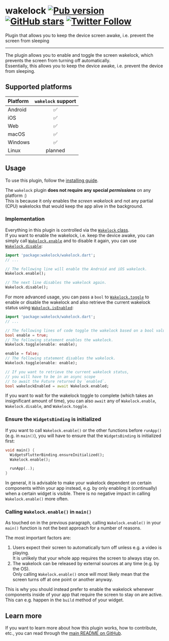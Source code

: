 # wakelock [![Pub version](https://img.shields.io/pub/v/wakelock.svg)](https://pub.dev/packages/wakelock) [![GitHub stars](https://img.shields.io/github/stars/creativecreatorormaybenot/wakelock.svg)](https://github.com/creativecreatorormaybenot/wakelock) [![Twitter Follow](https://img.shields.io/twitter/follow/creativemaybeno?label=Follow&style=social)](https://twitter.com/creativemaybeno)

Plugin that allows you to keep the device screen awake, i.e. prevent the screen from sleeping

---

The plugin allows you to enable and toggle the screen wakelock, which prevents the screen from turning off automatically.  
Essentially, this allows you to keep the device awake, i.e. prevent the device from sleeping.

## Supported platforms

| Platform | `wakelock` support |
| :------- | :----------------: |
| Android  |         ✅         |
| iOS      |         ✅         |
| Web      |         ✅         |
| macOS    |         ✅         |
| Windows  |         ✅         |
| Linux    |      planned       |

## Usage

To use this plugin, follow the [installing guide](https://pub.dev/packages/wakelock/install).

The `wakelock` plugin **does not require any special _permissions_** on any platform :)  
This is because it only enables the _screen wakelock_ and not any partial (CPU) wakelocks that would keep the app alive in the background.

### Implementation

Everything in this plugin is controlled via the [`Wakelock` class](https://pub.dev/documentation/wakelock/latest/wakelock/Wakelock-class.html).  
If you want to enable the wakelock, i.e. keep the device awake, you can simply call [`Wakelock.enable`](https://pub.dev/documentation/wakelock/latest/wakelock/Wakelock/enable.html)
and to disable it again, you can use [`Wakelock.disable`](https://pub.dev/documentation/wakelock/latest/wakelock/Wakelock/disable.html):

```dart
import 'package:wakelock/wakelock.dart';
// ...

// The following line will enable the Android and iOS wakelock.
Wakelock.enable();

// The next line disables the wakelock again.
Wakelock.disable();
```

For more advanced usage, you can pass a `bool` to [`Wakelock.toggle`](https://pub.dev/documentation/wakelock/latest/wakelock/Wakelock/toggle.html)
to enable or disable the wakelock and also retrieve the current wakelock status using
[`Wakelock.isEnabled`](https://pub.dev/documentation/wakelock/latest/wakelock/Wakelock/isEnabled.html):

```dart
import 'package:wakelock/wakelock.dart';
// ...

// The following lines of code toggle the wakelock based on a bool value.
bool enable = true;
// The following statement enables the wakelock.
Wakelock.toggle(enable: enable);

enable = false;
// The following statement disables the wakelock.
Wakelock.toggle(enable: enable);

// If you want to retrieve the current wakelock status,
// you will have to be in an async scope
// to await the Future returned by `enabled`.
bool wakelockEnabled = await Wakelock.enabled;
```

If you want to wait for the wakelock toggle to complete (which takes an insignificant amount of
time), you can also `await` any of `Wakelock.enable`, `Wakelock.disable`, and `Wakelock.toggle`.

### Ensure the `WidgetsBinding` is initialized

If you want to call `Wakelock.enable()` or the other functions before `runApp()` (e.g. in `main()`),
you will have to ensure that the `WidgetsBinding` is initialized first:

```dart
void main() {
  WidgetsFlutterBinding.ensureInitialized();
  Wakelock.enable();

  runApp(..);
}
```

In general, it is advisable to make your wakelock dependent on certain components within your app
instead, e.g. by only enabling it (continually) when a certain widget is visible.
There is no negative impact in calling `Wakelock.enable()` more often.

### Calling `Wakelock.enable()` in `main()`

As touched on in the previous paragraph, calling `Wakelock.enable()` in your `main()` function is
not the best approach for a number of reasons.

The most important factors are:

1. Users expect their screen to automatically turn off unless e.g. a video is playing.  
   It is unlikely that your whole app requires the screen to always stay on.
2. The wakelock can be released by external sources at any time (e.g. by the OS).  
   Only calling `Wakelock.enable()` once will most likely mean that the screen turns off at one
   point or another anyway.

This is why you should instead prefer to enable the wakelock whenever components inside of your app
that require the screen to stay on are active. This can e.g. happen in the `build` method of your
widget.

## Learn more

If you want to learn more about how this plugin works, how to contribute, etc., you can read through
the [main README on GitHub](https://github.com/creativecreatorormaybenot/wakelock).
